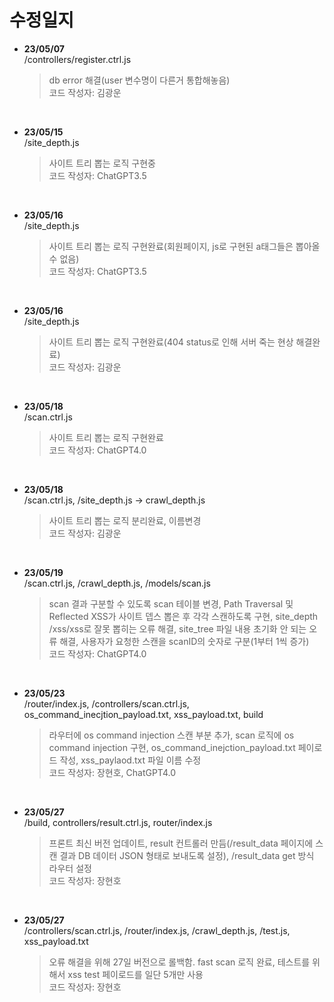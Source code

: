 # 수정일지

- **23/05/07**  
  /controllers/register.ctrl.js  
  > db error 해결(user 변수명이 다른거 통합해놓음)  
  > 코드 작성자: 김광운  

<br>

- **23/05/15**  
  /site_depth.js  
  > 사이트 트리 뽑는 로직 구현중  
  > 코드 작성자: ChatGPT3.5  

<br>

- **23/05/16**  
  /site_depth.js  
  > 사이트 트리 뽑는 로직 구현완료(회원페이지, js로 구현된 a태그들은 뽑아올수 없음)  
  > 코드 작성자: ChatGPT3.5  

<br>

- **23/05/16**  
  /site_depth.js  
  > 사이트 트리 뽑는 로직 구현완료(404 status로 인해 서버 죽는 현상 해결완료)  
  > 코드 작성자: 김광운  

<br>

- **23/05/18**  
  /scan.ctrl.js  
  > 사이트 트리 뽑는 로직 구현완료  
  > 코드 작성자: ChatGPT4.0  

<br>

- **23/05/18**  
  /scan.ctrl.js, /site_depth.js -> crawl_depth.js  
  > 사이트 트리 뽑는 로직 분리완료, 이름변경  
  > 코드 작성자: 김광운  

<br>

- **23/05/19**  
  /scan.ctrl.js, /crawl_depth.js, /models/scan.js  
  > scan 결과 구분할 수 있도록 scan 테이블 변경, Path Traversal 및 Reflected XSS가 사이트 뎁스 뽑은 후 각각 스캔하도록 구현, site_depth /xss/xss로 잘못 뽑히는 오류 해결, site_tree 파일 내용 초기화 안 되는 오류 해결, 사용자가 요청한 스캔을 scanID의 숫자로 구분(1부터 1씩 증가)  
  > 코드 작성자: ChatGPT4.0  

<br>

- **23/05/23**  
  /router/index.js, /controllers/scan.ctrl.js, os_command_inecjtion_payload.txt, xss_payload.txt, build  
  > 라우터에 os command injection 스캔 부분 추가, scan 로직에 os command injection 구현, os_command_inejction_payload.txt 페이로드 작성, xss_paylaod.txt 파일 이름 수정  
  > 코드 작성자: 장현호, ChatGPT4.0  

<br>

- **23/05/27**  
  /build, controllers/result.ctrl.js, router/index.js  
  > 프론트 최신 버전 업데이트, result 컨트롤러 만듬(/result_data 페이지에 스캔 결과 DB 데이터 JSON 형태로 보내도록 설정), /result_data get 방식 라우터 설정  
  > 코드 작성자: 장현호  

  <br>

- **23/05/27**  
  /controllers/scan.ctrl.js, /router/index.js, /crawl_depth.js, /test.js, xss_payload.txt  
  > 오류 해결을 위해 27일 버전으로 롤백함. fast scan 로직 완료, 테스트를 위해서 xss test 페이로드를 일단 5개만 사용  
  > 코드 작성자: 장현호  
